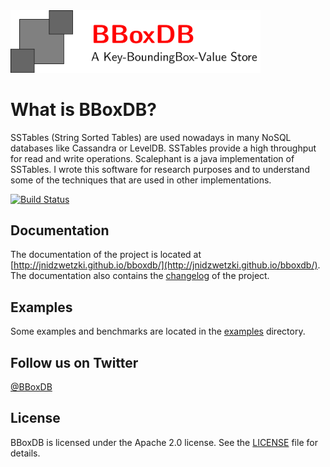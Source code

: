 <img src="docs/logo/logo.png" width="400">

# What is BBoxDB?

SSTables (String Sorted Tables) are used nowadays in many NoSQL databases like Cassandra or LevelDB. SSTables provide a high throughput for read and write operations. Scalephant is a java implementation of SSTables. I wrote this software for research purposes and to understand some of the techniques that are used in other implementations.

[![Build Status](https://travis-ci.org/jnidzwetzki/bboxdb.svg?branch=master)](https://travis-ci.org/jnidzwetzki/bboxdb)

## Documentation 
The documentation of the project is located at [http://jnidzwetzki.github.io/bboxdb/](http://jnidzwetzki.github.io/bboxdb/). The documentation also contains the [changelog](http://jnidzwetzki.github.io/bboxdb/dev/changelog.html) of the project.

## Examples 
Some examples and benchmarks are located in the [examples](examples/) directory.

## Follow us on Twitter

[@BBoxDB](https://twitter.com/BBoxDB)

## License
BBoxDB is licensed under the Apache 2.0 license. See the [LICENSE](./LICENSE) file for details.
